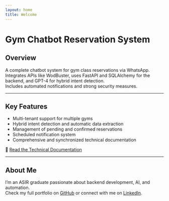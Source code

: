 ```yaml
---
layout: home
title: Welcome
---
```


# Gym Chatbot Reservation System

## Overview
A complete chatbot system for gym class reservations via WhatsApp.  
Integrates APIs like WodBuster, uses FastAPI and SQLAlchemy for the backend, and GPT-4 for hybrid intent detection.  
Includes automated notifications and strong security measures.

---

## Key Features
- Multi-tenant support for multiple gyms  
- Hybrid intent detection and automatic data extraction  
- Management of pending and confirmed reservations  
- Scheduled notification system  
- Comprehensive and synchronized technical documentation  

📄 [Read the Technical Documentation](TECHNICAL_DOCUMENTATION.md)

---

## About Me
I’m an ASIR graduate passionate about backend development, AI, and automation.  
Check my full portfolio on [GitHub](https://github.com/JoelGR365) or connect with me on [LinkedIn](https://linkedin.com/in/joel-gil-rodriguez-584a0b220).
